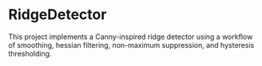 # RidgeDetector
This project implements a Canny-inspired ridge detector using a workflow of smoothing, hessian filtering, non-maximum suppression, and hysteresis thresholding. 
